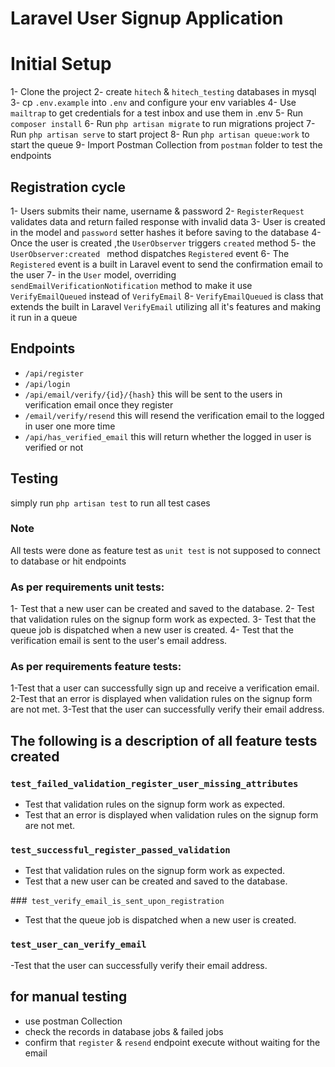 # Laravel User Signup Application


# Initial Setup
 1- Clone the project
 2- create `hitech` & `hitech_testing` databases in mysql 
 3- cp `.env.example` into `.env` and configure your env variables
 4- Use `mailtrap` to get credentials for a test inbox and use them in .env 
 5- Run `composer install`
 6- Run `php artisan migrate` to run migrations project
 7- Run `php artisan serve` to start project
 8- Run `php artisan queue:work` to start the queue
 9- Import Postman Collection from `postman` folder to test the endpoints


 ## Registration cycle
 1- Users submits their name, username & password
 2- `RegisterRequest` validates data and return failed response with invalid data
 3- User is created in the model and `password` setter hashes it before saving to the database
 4- Once the user is created ,the `UserObserver` triggers `created` method 
 5- the  `UserObserver:created ` method dispatches `Registered` event 
 6- The `Registered` event is a built in Laravel event to send the confirmation email to the user
 7- in the `User` model, overriding `sendEmailVerificationNotification` method to make it use `VerifyEmailQueued` instead of `VerifyEmail`
 8- `VerifyEmailQueued` is class that extends the built in Laravel `VerifyEmail` utilizing all it's features and making it run in a queue


 ## Endpoints

 * `/api/register`  
 * `/api/login`  
 * `/api/email/verify/{id}/{hash}` this will be sent to the users in verification email once they register
 * `/email/verify/resend` this will resend the verification email to the logged in user one more time 
 * `/api/has_verified_email` this will return whether the logged in user is verified or not  




## Testing 
simply run `php artisan test`  to run all test cases
### Note
All tests were done as feature test as `unit test` is not supposed to connect to database or hit endpoints 

### As per requirements unit tests:

1- Test that a new user can be created and saved to the database. 
2- Test that validation rules on the signup form work as expected.
3- Test that the queue job is dispatched when a new user is created.
4- Test that the verification email is sent to the user's email address.

### As per requirements feature tests:
1-Test that a user can successfully sign up and receive a verification email.
2-Test that an error is displayed when validation rules on the signup form are not met.
3-Test that the user can successfully verify their email address.

## The following is a description of all feature tests created
### `test_failed_validation_register_user_missing_attributes`
- Test that validation rules on the signup form work as expected.
- Test that an error is displayed when validation rules on the signup form are not met.

### `test_successful_register_passed_validation`
- Test that validation rules on the signup form work as expected.
- Test that a new user can be created and saved to the database. 

###` test_verify_email_is_sent_upon_registration`
- Test that the queue job is dispatched when a new user is created.

### `test_user_can_verify_email`
-Test that the user can successfully verify their email address.


## for manual testing
* use postman Collection
* check the records in database jobs & failed jobs
* confirm that `register` & `resend` endpoint execute without waiting for the email
